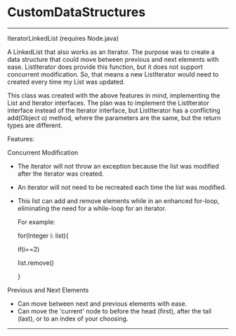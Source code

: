 # CustomDataStructures

----
IteratorLinkedList (requires Node.java)

A LinkedList that also works as an Iterator. The purpose was to create a data structure that could move between previous and next elements with ease. ListIterator does provide this function, but it does not support concurrent modification. So, that means a new ListIterator would need to created every time my List was updated. 

This class was created with the above features in mind, implementing the List and Iterator interfaces. The plan was to implement the ListIterator interface instead of the Iterator interface, but ListIterator has a conflicting add(Object o) method, where the parameters are the same, but the return types are different.

Features:

Concurrent Modification
  - The iterator will not throw an exception because the list was modified after the iterator was created.
  - An iterator will not need to be recreated each time the list was modified.
  - This list can add and remove elements while in an enhanced for-loop, eliminating the need for a while-loop for an iterator.
  
    For example:
    
    for(Integer i: list){
    
     if(i==2)
     
       list.remove()
       
     }
  
Previous and Next Elements
  - Can move between next and previous elements with ease.
  - Can move the 'current' node to before the head (first), after the tail (last), or to an index of your choosing.

----
